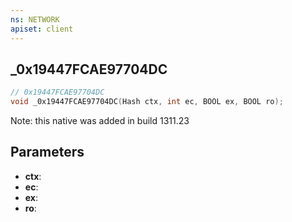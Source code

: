 ```yaml
---
ns: NETWORK
apiset: client
---
```

## _0x19447FCAE97704DC

```c
// 0x19447FCAE97704DC
void _0x19447FCAE97704DC(Hash ctx, int ec, BOOL ex, BOOL ro);
```

Note: this native was added in build 1311.23

## Parameters
* **ctx**:
* **ec**:
* **ex**:
* **ro**: